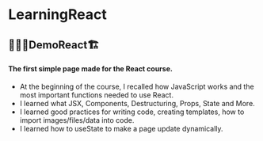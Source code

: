 # LearningReact
## 👷🏻‍♂️DemoReact🏗️
#### The first simple page made for the React course.
* At the beginning of the course, I recalled how JavaScript works and the most important functions needed to use React.
* I learned what JSX, Components, Destructuring, Props, State and More.
* I learned good practices for writing code, creating templates, how to import images/files/data into code.
* I learned how to useState to make a page update dynamically.

